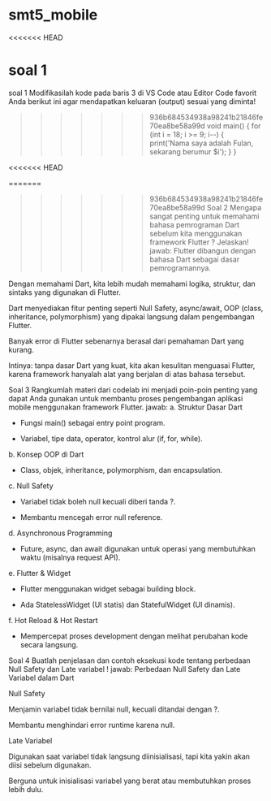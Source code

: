 # smt5_mobile
<<<<<<< HEAD
 
 soal 1
=======

soal 1
Modifikasilah kode pada baris 3 di VS Code atau Editor Code favorit Anda berikut ini agar mendapatkan keluaran (output) sesuai yang diminta!
>>>>>>> 936b684534938a98241b21846fe70ea8be58a99d
void main() {
  for (int i = 18; i >= 9; i--) {
    print('Nama saya adalah Fulan, sekarang berumur $i');
  }
}



<<<<<<< HEAD


=======
>>>>>>> 936b684534938a98241b21846fe70ea8be58a99d
Soal 2
Mengapa sangat penting untuk memahami bahasa pemrograman Dart sebelum kita menggunakan framework Flutter ? Jelaskan!
jawab: 
Flutter dibangun dengan bahasa Dart sebagai dasar pemrogramannya.

Dengan memahami Dart, kita lebih mudah memahami logika, struktur, dan sintaks yang digunakan di Flutter.

Dart menyediakan fitur penting seperti Null Safety, async/await, OOP (class, inheritance, polymorphism) yang dipakai langsung dalam pengembangan Flutter.

Banyak error di Flutter sebenarnya berasal dari pemahaman Dart yang kurang.

Intinya: tanpa dasar Dart yang kuat, kita akan kesulitan menguasai Flutter, karena framework hanyalah alat yang berjalan di atas bahasa tersebut.





Soal 3
Rangkumlah materi dari codelab ini menjadi poin-poin penting yang dapat Anda gunakan untuk membantu proses pengembangan aplikasi mobile menggunakan framework Flutter.
jawab:
a. Struktur Dasar Dart

- Fungsi main() sebagai entry point program.

- Variabel, tipe data, operator, kontrol alur (if, for, while).

b. Konsep OOP di Dart

- Class, objek, inheritance, polymorphism, dan encapsulation.

c. Null Safety

- Variabel tidak boleh null kecuali diberi tanda ?.

- Membantu mencegah error null reference.

d. Asynchronous Programming

- Future, async, dan await digunakan untuk operasi yang membutuhkan waktu (misalnya request API).

e. Flutter & Widget

- Flutter menggunakan widget sebagai building block.

- Ada StatelessWidget (UI statis) dan StatefulWidget (UI dinamis).

f. Hot Reload & Hot Restart

- Mempercepat proses development dengan melihat perubahan kode secara langsung.






Soal 4
Buatlah penjelasan dan contoh eksekusi kode tentang perbedaan Null Safety dan Late variabel !
jawab:
Perbedaan Null Safety dan Late Variabel dalam Dart

Null Safety

Menjamin variabel tidak bernilai null, kecuali ditandai dengan ?.

Membantu menghindari error runtime karena null.

Late Variabel

Digunakan saat variabel tidak langsung diinisialisasi, tapi kita yakin akan diisi sebelum digunakan.

Berguna untuk inisialisasi variabel yang berat atau membutuhkan proses lebih dulu.

